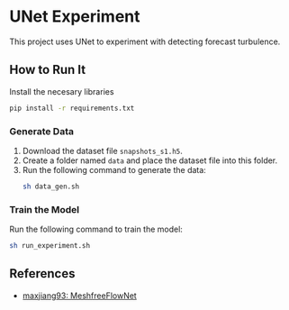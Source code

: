 # UNet Experiment

This project uses UNet to experiment with detecting forecast turbulence.

## How to Run It

Install the necesary libraries
```sh
pip install -r requirements.txt
```

### Generate Data

1. Download the dataset file `snapshots_s1.h5`.
2. Create a folder named `data` and place the dataset file into this folder.
3. Run the following command to generate the data:
    ```sh
    sh data_gen.sh
    ```

### Train the Model

Run the following command to train the model:
```sh
sh run_experiment.sh
```

## References

- [maxjiang93: MeshfreeFlowNet](https://github.com/maxjiang93/space_time_pde)